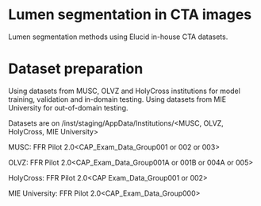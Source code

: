 # Lumen segmentation in CTA images
Lumen segmentation methods using Elucid in-house CTA datasets.

# Dataset preparation
Using datasets from MUSC, OLVZ and HolyCross institutions for model training, validation and in-domain testing.
Using datasets from MIE University for out-of-domain testing.

Datasets are on /inst/staging/AppData/Institutions/<MUSC, OLVZ, HolyCross, MIE University>

MUSC:
FFR Pilot 2.0\<CAP_Exam_Data_Group001 or 002 or 003>

OLVZ:
FFR Pilot 2.0\<CAP_Exam_Data_Group001A or 001B or 004A or 005>

HolyCross:
FFR Pilot 2.0\<CAP Exam_Data_Group001 or 002>

MIE University:
FFR Pilot 2.0\<CAP_Exam_Data_Group000>
